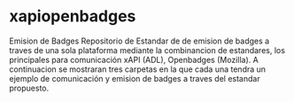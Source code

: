 # xapiopenbadges
Emision de Badges
Repositorio de Estandar de de emision de badges a traves de una sola plataforma mediante la combinancion de estandares, 
los principales para comunicación xAPI (ADL), Openbadges (Mozilla). A continuacion se mostraran tres carpetas en la que cada una tendra un 
ejemplo de comunicación y emision de badges a traves del estandar propuesto.
